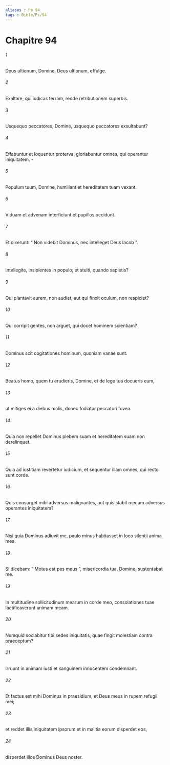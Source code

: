 ```yaml
---
aliases : Ps 94
tags : Bible/Ps/94
---
```


# Chapitre 94

###### 1
Deus ultionum, Domine, Deus ultionum, effulge.
###### 2
Exaltare, qui iudicas terram, redde retributionem superbis.
###### 3
Usquequo peccatores, Domine, usquequo peccatores exsultabunt?
###### 4
Effabuntur et loquentur proterva, gloriabuntur omnes, qui operantur iniquitatem. -
###### 5
Populum tuum, Domine, humiliant et hereditatem tuam vexant.
###### 6
Viduam et advenam interficiunt et pupillos occidunt.
###### 7
Et dixerunt: “ Non videbit Dominus, nec intelleget Deus Iacob ”.
###### 8
Intellegite, insipientes in populo; et stulti, quando sapietis?
###### 9
Qui plantavit aurem, non audiet, aut qui finxit oculum, non respiciet?
###### 10
Qui corripit gentes, non arguet, qui docet hominem scientiam?
###### 11
Dominus scit cogitationes hominum, quoniam vanae sunt.
###### 12
Beatus homo, quem tu erudieris, Domine, et de lege tua docueris eum,
###### 13
ut mitiges ei a diebus malis, donec fodiatur peccatori fovea.
###### 14
Quia non repellet Dominus plebem suam et hereditatem suam non derelinquet.
###### 15
Quia ad iustitiam revertetur iudicium, et sequentur illam omnes, qui recto sunt corde.
###### 16
Quis consurget mihi adversus malignantes, aut quis stabit mecum adversus operantes iniquitatem?
###### 17
Nisi quia Dominus adiuvit me, paulo minus habitasset in loco silentii anima mea.
###### 18
Si dicebam: “ Motus est pes meus ”, misericordia tua, Domine, sustentabat me.
###### 19
In multitudine sollicitudinum mearum in corde meo, consolationes tuae laetificaverunt animam meam.
###### 20
Numquid sociabitur tibi sedes iniquitatis, quae fingit molestiam contra praeceptum?
###### 21
Irruunt in animam iusti et sanguinem innocentem condemnant.
###### 22
Et factus est mihi Dominus in praesidium, et Deus meus in rupem refugii mei;
###### 23
et reddet illis iniquitatem ipsorum et in malitia eorum disperdet eos,
###### 24
disperdet illos Dominus Deus noster.
